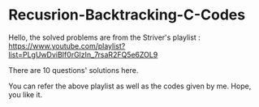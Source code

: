 # Recusrion-Backtracking-C-Codes

Hello, the solved problems are from the Striver's playlist : https://www.youtube.com/playlist?list=PLgUwDviBIf0rGlzIn_7rsaR2FQ5e6ZOL9

There are 10 questions' solutions here. 

You can refer the above playlist as well as the codes given by me. 
Hope, you like it.
